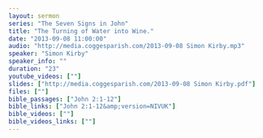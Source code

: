 ```yaml
---
layout: sermon
series: "The Seven Signs in John"
title: "The Turning of Water into Wine."
date: "2013-09-08 11:00:00"
audio: "http://media.coggesparish.com/2013-09-08 Simon Kirby.mp3"
speaker: "Simon Kirby"
speaker_info: ""
duration: "23"
youtube_videos: [""]
slides: ["http://media.coggesparish.com/2013-09-08 Simon Kirby.pdf"]
files: [""]
bible_passages: ["John 2:1-12"]
bible_links: ["John 2:1-12&amp;version=NIVUK"]
bible_videos: [""]
bible_videos_links: [""]
---
```

